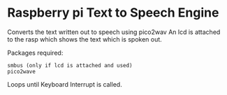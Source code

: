 # Raspberry pi Text to Speech Engine

Converts the text written out to speech using pico2wav
An lcd is attached to the rasp which shows the text which is spoken out.

Packages required:
```
smbus (only if lcd is attached and used)
pico2wave
```

Loops until Keyboard Interrupt is called.
